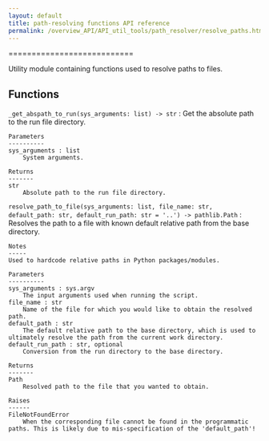 ```yaml
---
layout: default
title: path-resolving functions API reference
permalink: /overview_API/API_util_tools/path_resolver/resolve_paths.html
---
```


===========================

Utility module containing functions used to resolve paths to files.

Functions
---------

`_get_abspath_to_run(sys_arguments: list) -> str`
:   Get the absolute path to the run file directory.

    Parameters
    ----------
    sys_arguments : list
        System arguments.
    
    Returns
    -------
    str
        Absolute path to the run file directory.

`resolve_path_to_file(sys_arguments: list, file_name: str, default_path: str, default_run_path: str = '..') -> pathlib.Path`
:   Resolves the path to a file with known default relative path from the base directory.

    Notes
    -----
    Used to hardcode relative paths in Python packages/modules.
    
    Parameters
    ----------
    sys_arguments : sys.argv
        The input arguments used when running the script.
    file_name : str
        Name of the file for which you would like to obtain the resolved path.
    default_path : str
        The default relative path to the base directory, which is used to ultimately resolve the path from the current work directory.
    default_run_path : str, optional
        Conversion from the run directory to the base directory.
    
    Returns
    -------
    Path
        Resolved path to the file that you wanted to obtain.
    
    Raises
    ------
    FileNotFoundError
        When the corresponding file cannot be found in the programmatic paths. This is likely due to mis-specification of the 'default_path'!
